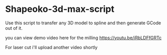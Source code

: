 # Shapeoko-3d-max-script
Use this script to transfer any 3D model to spline and then generate GCode out of it.

you can view demo video here for the milling
https://youtu.be/iRbLDFfGRTc

For laser cut i'll upload another video shortly
